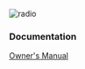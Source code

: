 <!-- TITLE: Cobra 18 Rv -->

![radio](https://i.imgur.com/dDKPeE4.png)

### Documentation

[Owner's Manual](http://www.cbtricks.com/radios/cobra/18rv/graphics/cobra_18_rv_sm.pdf)